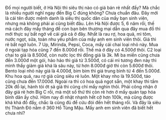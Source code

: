 Đố mọi người biết, ở Hà Nội thì siêu thị nào có giá bán rẻ nhất đấy? Mà chắc là nhiều người nghĩ ngay đến Big C đúng không? Chưa chuẩn đâu. Đây mới là cái tên được mệnh danh là siêu thị quốc dân của mấy bạn sinh viên, nhưng mà không phải ai cũng biết đâu. Lên Hà Nội được 5, 6 năm rồi, thế mà cách đây mấy tháng để con bạn bên thương mại dẫn qua đây mua đồ thì mới thực sự bất ngờ về cái giá cả ở đây. Nhất là rau rợ, hoa quả, mì tôm, nước ngọt, sữa, toàn nhu yếu phẩm của mấy anh em sinh viên thôi. Giá thì rẻ bất ngờ luôn. 7 Up, Mirinda, Pepsi, Coca, mấy cái chai loại nhỏ này. Mua ở ngoài tạp hóa cũng 7 đến 8.000đ rồi. Thế mà ở đây có 4.500đ thôi. C2 loại chai to giá là 8.500đ, còn nước lọc thì đồng giá là 3k. Mì ba miền cũng chưa đến 3.000đ một gói, hảo hảo thì giá từ 3.500đ, có cái mì tương đen này thì mình thấy giảm giá khá là sâu này, từ hơn 8.000đ giờ thì còn 5.600đ thôi. Bento loại nhỏ này giá là 4.000đ, bim bim thì giá trung bình từ 4 đến 5.000đ. Khu hoa quả, rau rợ giá cũng siêu rẻ luôn. Một khay nho là 19.500đ, táo cũng chưa đến 17.000đ. Ngoài ra thì có hoa quả ngọt sẵn, một khay thì tầm 20k đổ lại, hành tỏi ớt sả giá thì cũng chỉ mấy nghìn thôi. Phải công nhận ở đây giá rẻ hơn Big C rồi, mà một số thứ thì còn rẻ hơn ở mấy quán tạp hóa bình dân ấy chứ. Hôm nay đi nhặt nhạnh hết cỡ hơn 100k, mà cũng được khá khá đồ đấy, chắc là cũng đủ để cứu đói đến hết tháng rồi. Và đây là siêu thị Thành Đô nằm ở 360 Hồ Tùng Mậu. Mấy anh em sinh viên đã biết hết chưa nhỉ?